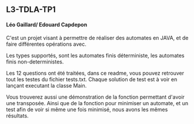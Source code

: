 ## L3-TDLA-TP1
#### Léo Gaillard/ Edouard Capdepon

C'est un projet visant à permettre de réaliser des automates en JAVA, et de faire différentes opérations avec.

Les types supportés, sont les automates finis déterministe, les automates finis non-deterministes.

Les 12 questions ont été traitées, dans ce readme, vous pouvez retrouver tout les testes du fichier tests.txt.
Chaque solution de test est à voir en lançant executant la classe Main.

Vous trouverez aussi une démonstration de la fonction permettant d'avoir une transposée.
Ainsi que de la fonction pour minimiser un automate, et un test afin de voir si même une fois minimisé, nous avons les mêmes résultats.
